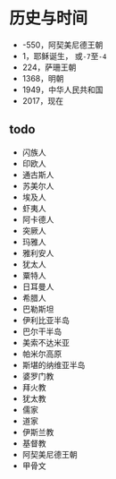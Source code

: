 # 历史与时间

- -550，阿契美尼德王朝
- 1，耶稣诞生， 或`-7`至`-4`
- 224，萨珊王朝
- 1368，明朝
- 1949，中华人民共和国
- 2017，现在

## todo

- 闪族人
- 印欧人
- 通古斯人
- 苏美尔人
- 埃及人
- 虾夷人
- 阿卡德人
- 突厥人
- 玛雅人
- 雅利安人
- 犹太人
- 粟特人
- 日耳曼人
- 希腊人
- 巴勒斯坦
- 伊利比亚半岛
- 巴尔干半岛
- 美索不达米亚
- 帕米尔高原
- 斯堪的纳维亚半岛
- 婆罗门教
- 拜火教
- 犹太教
- 儒家
- 道家
- 伊斯兰教
- 基督教
- 阿契美尼德王朝
- 甲骨文